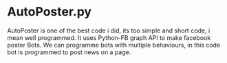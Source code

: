 # AutoPoster.py
AutoPoster is one of the best code i did, its too simple and short code, i mean well programmed. It uses Python-FB graph API to make facebook poster Bots. We can programme bots with multiple behaviours, in this code bot is programmed to post news on a page.
